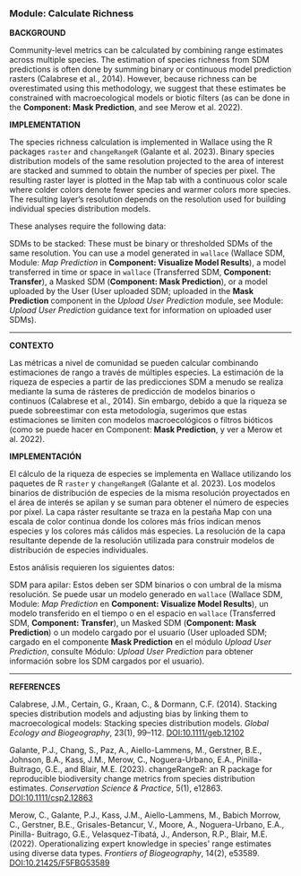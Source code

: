 ### **Module: Calculate Richness**

**BACKGROUND**

Community-level metrics can be calculated by combining range estimates across multiple species. The estimation of species richness from SDM predictions is often done by summing binary or continuous model prediction rasters (Calabrese et al., 2014). However, because richness can be overestimated using this methodology, we suggest that these estimates be constrained with macroecological models or biotic filters (as can be done in the **Component: Mask Prediction**, and see Merow et al. 2022). 

**IMPLEMENTATION**

The species richness calculation is implemented in Wallace using the R packages `raster` and `changeRangeR` (Galante et al. 2023). Binary species distribution models of the same resolution projected to the area of interest are stacked and summed to obtain the number of species per pixel. The resulting raster layer is plotted in the Map tab with a continuous color scale where colder colors denote fewer species and warmer colors more species. The resulting layer’s resolution depends on the resolution used for building individual species distribution models. 

These analyses require the following data:

SDMs to be stacked: These must be binary or thresholded SDMs of the same resolution. You can use a model generated in `wallace` (Wallace SDM, Module: *Map Prediction* in **Component: Visualize Model Results**), a model transferred in time or space in `wallace` (Transferred SDM, **Component: Transfer**), a Masked SDM (**Component: Mask Prediction**), or a model uploaded by the User (User uploaded SDM; uploaded in the **Mask Prediction** component in the *Upload User Prediction* module, see Module: *Upload User Prediction* guidance text for information on uploaded user SDMs).

---

**CONTEXTO**

Las métricas a nivel de comunidad se pueden calcular combinando estimaciones de rango a través de múltiples especies. La estimación de la riqueza de especies a partir de las predicciones SDM a menudo se realiza mediante la suma de rásteres de predicción de modelos binarios o continuos (Calabrese et al., 2014). Sin embargo, debido a que la riqueza se puede sobreestimar con esta metodología, sugerimos que estas estimaciones se limiten con modelos macroecológicos o filtros bióticos (como se puede hacer en Component: **Mask Prediction**, y ver a Merow et al. 2022).

**IMPLEMENTACIÓN**

El cálculo de la riqueza de especies se implementa en Wallace utilizando los paquetes de R `raster` y `changeRangeR` (Galante et al. 2023). Los modelos binarios de distribución de especies de la misma resolución proyectados en el área de interés se apilan y se suman para obtener el número de especies por píxel. La capa ráster resultante se traza en la pestaña Map con una escala de color continua donde los colores más fríos indican menos especies y los colores más cálidos más especies. La resolución de la capa resultante depende de la resolución utilizada para construir modelos de distribución de especies individuales.

Estos análisis requieren los siguientes datos:

SDM para apilar: Estos deben ser SDM binarios o con umbral de la misma resolución. Se puede usar un modelo generado en `wallace` (Wallace SDM, Module: *Map Prediction* en **Component: Visualize Model Results**), un modelo transferido en el tiempo o en el espacio en `wallace` (Transferred SDM, **Component: Transfer**), un Masked SDM (**Component: Mask Prediction**) o un modelo cargado por el usuario (User uploaded SDM; cargado en el componente **Mask Prediction** en el módulo *Upload User Prediction*, consulte Módulo: *Upload User Prediction* para obtener información sobre los SDM cargados por el usuario).

---

**REFERENCES**

Calabrese, J.M., Certain, G., Kraan, C., & Dormann, C.F. (2014). Stacking species distribution models and adjusting bias by linking them to macroecological models: Stacking species distribution models. *Global Ecology and Biogeography*, 23(1), 99–112. <a href="https://doi.org/10.1111/geb.12102" target="_blank">DOI:10.1111/geb.12102</a>

Galante, P.J., Chang, S., Paz, A., Aiello-Lammens, M., Gerstner, B.E., Johnson, B.A., Kass, J.M., Merow, C., Noguera-Urbano, E.A., Pinilla-Buitrago, G.E., and Blair, M.E. (2023). changeRangeR: an R package for reproducible biodiversity change metrics from species distribution estimates. *Conservation Science & Practice*, 5(1), e12863. <a href="https://doi.org/10.1111/csp2.12863" target="_blank">DOI:10.1111/csp2.12863</a>

Merow, C., Galante, P.J., Kass, J.M., Aiello-Lammens, M., Babich Morrow, C., Gerstner, B.E., Grisales-Betancur, V., Moore, A., Noguera-Urbano, E.A., Pinilla- Buitrago, G.E., Velasquez-Tibatá, J., Anderson, R.P., Blair, M.E. (2022). Operationalizing expert knowledge in species' range estimates using diverse data types. *Frontiers of Biogeography*, 14(2), e53589. <a href="https://doi.org/10.21425/F5FBG53589" target="_blank">DOI:10.21425/F5FBG53589</a>
